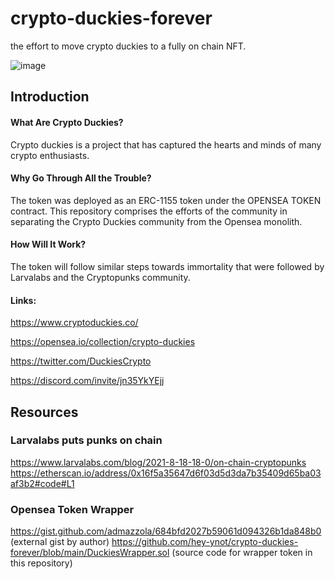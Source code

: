 # crypto-duckies-forever
the effort to move crypto duckies to a fully on chain NFT.

![image](https://user-images.githubusercontent.com/83661891/132594277-de578e82-cffb-429f-aa5d-ae49688a5640.png)




## Introduction

#### What Are Crypto Duckies?
Crypto duckies is a project that has captured the hearts and minds of many crypto enthusiasts. 


#### Why Go Through All the Trouble?
The token was deployed as an ERC-1155 token under the OPENSEA TOKEN contract.
This repository comprises the efforts of the community in separating the Crypto Duckies community from the Opensea monolith. 

#### How Will It Work?
The token will follow similar steps towards immortality that were followed by Larvalabs and the Cryptopunks community.


#### Links:
https://www.cryptoduckies.co/

https://opensea.io/collection/crypto-duckies

https://twitter.com/DuckiesCrypto

https://discord.com/invite/jn35YkYEjj





## Resources

### Larvalabs puts punks on chain
https://www.larvalabs.com/blog/2021-8-18-18-0/on-chain-cryptopunks
https://etherscan.io/address/0x16f5a35647d6f03d5d3da7b35409d65ba03af3b2#code#L1


### Opensea Token Wrapper


https://gist.github.com/admazzola/684bfd2027b59061d094326b1da848b0 (external gist by author)
https://github.com/hey-ynot/crypto-duckies-forever/blob/main/DuckiesWrapper.sol (source code for wrapper token in this repository)



